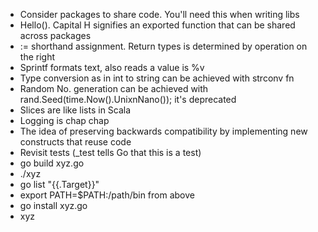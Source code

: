- Consider packages to share code. You'll need this when writing libs
- Hello(). Capital H signifies an exported function that can be shared across packages
- := shorthand assignment. Return types is determined by operation on the right
- Sprintf formats text, also reads a value is %v
- Type conversion as in int to string can be achieved with strconv fn
- Random No. generation can be achieved with rand.Seed(time.Now().UnixnNano()); it's deprecated
- Slices are like lists in Scala
- Logging is chap chap
- The idea of preserving backwards compatibility by implementing new constructs that reuse code
- Revisit tests (_test tells Go that this is a test)
- go build xyz.go
- ./xyz
- go list "{{.Target}}"
- export PATH=$PATH:/path/bin from above
- go install xyz.go
- xyz